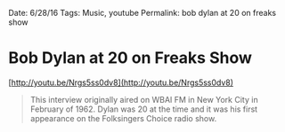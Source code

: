 Date: 6/28/16
Tags: Music, youtube
Permalink: bob dylan at 20 on freaks show

# Bob Dylan at 20 on Freaks Show

[http://youtu.be/Nrgs5ss0dv8](http://youtu.be/Nrgs5ss0dv8)

> This interview originally aired on WBAI FM in New York City in February of 1962. Dylan was 20 at the time and it was his first appearance on the Folksingers Choice radio show.